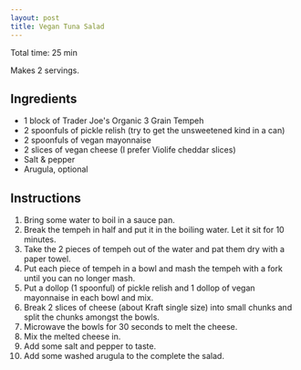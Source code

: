 ```yaml
---
layout: post
title: Vegan Tuna Salad
---
```


Total time: 25 min

Makes 2 servings.

## Ingredients

* 1 block of Trader Joe's Organic 3 Grain Tempeh
* 2 spoonfuls of pickle relish (try to get the unsweetened kind in a can)
* 2 spoonfuls of vegan mayonnaise
* 2 slices of vegan cheese (I prefer Violife cheddar slices)
* Salt & pepper
* Arugula, optional

## Instructions

1. Bring some water to boil in a sauce pan.
1. Break the tempeh in half and put it in the boiling water. Let it sit for 10 minutes.
1. Take the 2 pieces of tempeh out of the water and pat them dry with a paper towel.
1. Put each piece of tempeh in a bowl and mash the tempeh with a fork until you can no longer mash.
1. Put a dollop (1 spoonful) of pickle relish and 1 dollop of vegan mayonnaise in each bowl and mix.
1. Break 2 slices of cheese (about Kraft single size) into small chunks and split the chunks amongst the bowls.
1. Microwave the bowls for 30 seconds to melt the cheese.
1. Mix the melted cheese in.
1. Add some salt and pepper to taste.
1. Add some washed arugula to the complete the salad.
